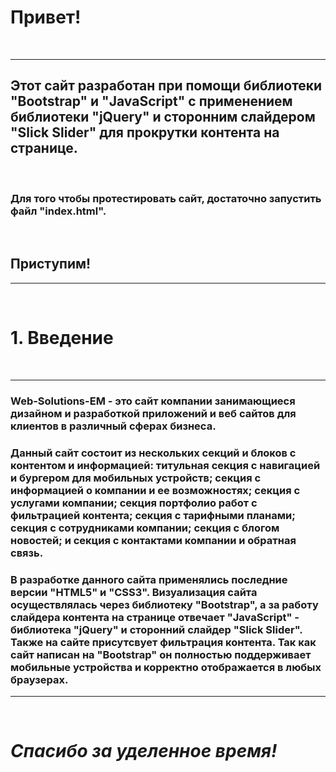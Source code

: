 # Привет!
&nbsp;

---
## Этот сайт разработан при помощи библиотеки "Bootstrap" и "JavaScript" с применением библиотеки "jQuery" и сторонним слайдером "Slick Slider" для прокрутки контента на странице.
&nbsp;

### Для того чтобы протестировать сайт, достаточно запустить файл "index.html".
&nbsp;

## **Приступим!**
---
&nbsp;

# 1. Введение
&nbsp;

---
### Web-Solutions-EM - это сайт компании занимающиеся дизайном и разработкой приложений и веб сайтов для клиентов в различный сферах бизнеса.

### Данный сайт состоит из нескольких секций и блоков с контентом и информацией: титульная секция с навигацией и бургером для мобильных устройств; секция с информацией о компании и ее возможностях; секция с услугами компании; секция портфолио работ с фильтрацией контента; секция с тарифными планами; секция с сотрудниками компании; секция с блогом новостей; и секция с контактами компании и обратная связь.

### В разработке данного сайта применялись последние версии "HTML5" и "CSS3". Визуализация сайта осуществлялась через библиотеку "Bootstrap", а за работу слайдера контента на странице отвечает "JavaScript" - библиотека "jQuery" и сторонний слайдер "Slick Slider". Также на сайте присутсвует фильтрация контента. Так как сайт написан на "Bootstrap" он полностью поддерживает мобильные устройства и корректно отображается в любых браузерах.
---
&nbsp;

# ___Спасибо за уделенное время!___ 